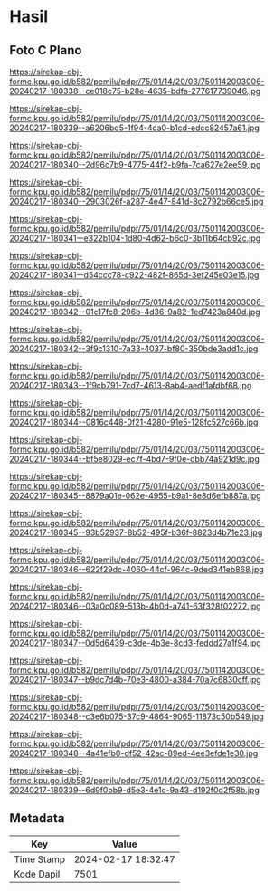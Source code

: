 # Hasil

## Foto C Plano

https://sirekap-obj-formc.kpu.go.id/b582/pemilu/pdpr/75/01/14/20/03/7501142003006-20240217-180338--ce018c75-b28e-4635-bdfa-277617739046.jpg

https://sirekap-obj-formc.kpu.go.id/b582/pemilu/pdpr/75/01/14/20/03/7501142003006-20240217-180339--a6206bd5-1f94-4ca0-b1cd-edcc82457a61.jpg

https://sirekap-obj-formc.kpu.go.id/b582/pemilu/pdpr/75/01/14/20/03/7501142003006-20240217-180340--2d96c7b9-4775-44f2-b9fa-7ca627e2ee59.jpg

https://sirekap-obj-formc.kpu.go.id/b582/pemilu/pdpr/75/01/14/20/03/7501142003006-20240217-180340--2903026f-a287-4e47-841d-8c2792b66ce5.jpg

https://sirekap-obj-formc.kpu.go.id/b582/pemilu/pdpr/75/01/14/20/03/7501142003006-20240217-180341--e322b104-1d80-4d62-b6c0-3b11b64cb92c.jpg

https://sirekap-obj-formc.kpu.go.id/b582/pemilu/pdpr/75/01/14/20/03/7501142003006-20240217-180341--d54ccc78-c922-482f-865d-3ef245e03e15.jpg

https://sirekap-obj-formc.kpu.go.id/b582/pemilu/pdpr/75/01/14/20/03/7501142003006-20240217-180342--01c17fc8-296b-4d36-9a82-1ed7423a840d.jpg

https://sirekap-obj-formc.kpu.go.id/b582/pemilu/pdpr/75/01/14/20/03/7501142003006-20240217-180342--3f9c1310-7a33-4037-bf80-350bde3add1c.jpg

https://sirekap-obj-formc.kpu.go.id/b582/pemilu/pdpr/75/01/14/20/03/7501142003006-20240217-180343--1f9cb791-7cd7-4613-8ab4-aedf1afdbf68.jpg

https://sirekap-obj-formc.kpu.go.id/b582/pemilu/pdpr/75/01/14/20/03/7501142003006-20240217-180344--0816c448-0f21-4280-91e5-128fc527c66b.jpg

https://sirekap-obj-formc.kpu.go.id/b582/pemilu/pdpr/75/01/14/20/03/7501142003006-20240217-180344--bf5e8029-ec7f-4bd7-9f0e-dbb74a921d9c.jpg

https://sirekap-obj-formc.kpu.go.id/b582/pemilu/pdpr/75/01/14/20/03/7501142003006-20240217-180345--8879a01e-062e-4955-b9a1-8e8d6efb887a.jpg

https://sirekap-obj-formc.kpu.go.id/b582/pemilu/pdpr/75/01/14/20/03/7501142003006-20240217-180345--93b52937-8b52-495f-b36f-8823d4b71e23.jpg

https://sirekap-obj-formc.kpu.go.id/b582/pemilu/pdpr/75/01/14/20/03/7501142003006-20240217-180346--622f29dc-4060-44cf-964c-9ded341eb868.jpg

https://sirekap-obj-formc.kpu.go.id/b582/pemilu/pdpr/75/01/14/20/03/7501142003006-20240217-180346--03a0c089-513b-4b0d-a741-63f328f02272.jpg

https://sirekap-obj-formc.kpu.go.id/b582/pemilu/pdpr/75/01/14/20/03/7501142003006-20240217-180347--0d5d6439-c3de-4b3e-8cd3-feddd27a1f94.jpg

https://sirekap-obj-formc.kpu.go.id/b582/pemilu/pdpr/75/01/14/20/03/7501142003006-20240217-180347--b9dc7d4b-70e3-4800-a384-70a7c6830cff.jpg

https://sirekap-obj-formc.kpu.go.id/b582/pemilu/pdpr/75/01/14/20/03/7501142003006-20240217-180348--c3e6b075-37c9-4864-9065-11873c50b549.jpg

https://sirekap-obj-formc.kpu.go.id/b582/pemilu/pdpr/75/01/14/20/03/7501142003006-20240217-180348--4a41efb0-df52-42ac-89ed-4ee3efde1e30.jpg

https://sirekap-obj-formc.kpu.go.id/b582/pemilu/pdpr/75/01/14/20/03/7501142003006-20240217-180339--6d9f0bb9-d5e3-4e1c-9a43-d192f0d2f58b.jpg


## Metadata

| Key        | Value               |
| ---------- | ------------------- |
| Time Stamp | 2024-02-17 18:32:47 |
| Kode Dapil | 7501                |



